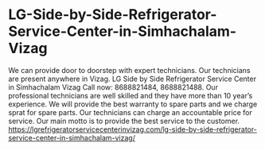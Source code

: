 # LG-Side-by-Side-Refrigerator-Service-Center-in-Simhachalam-Vizag
We can provide door to doorstep with expert technicians. Our technicians are present anywhere in Vizag. LG Side by Side Refrigerator Service Center in Simhachalam Vizag Call now: 8688821484, 8688821488. Our professional technicians are well skilled and they have more than 10 year’s experience. We will provide the best warranty to spare parts and we charge sprat for spare parts. Our technicians can charge an accountable price for service. Our main motto is to provide the best service to the customer. https://lgrefrigeratorservicecenterinvizag.com/lg-side-by-side-refrigerator-service-center-in-simhachalam-vizag/
